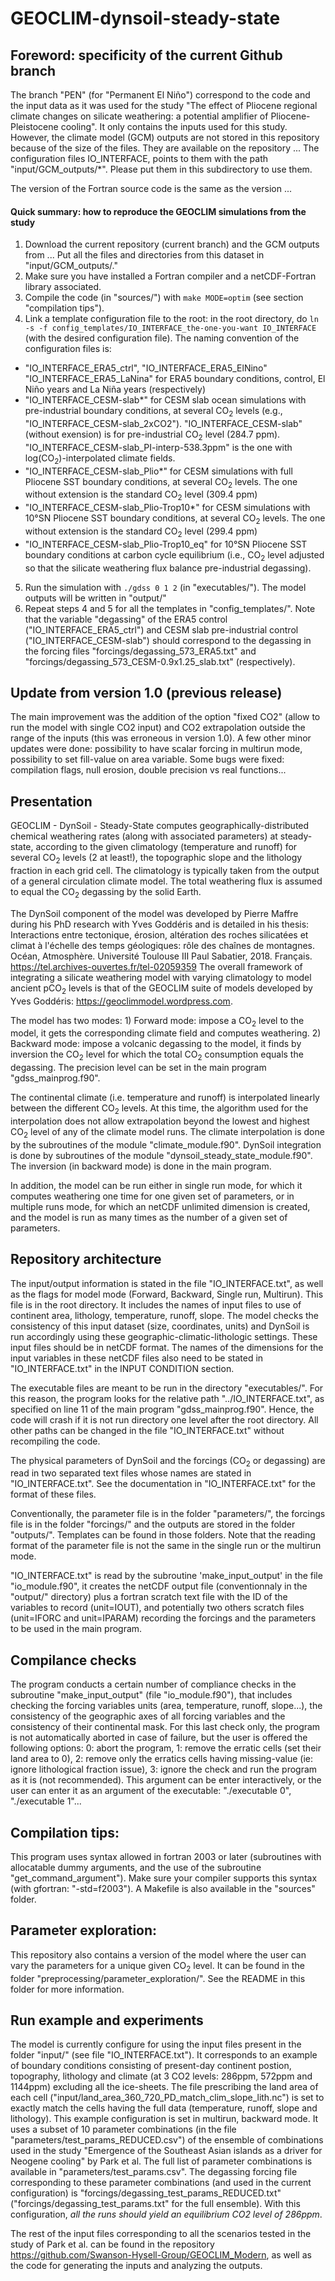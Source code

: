 # GEOCLIM-dynsoil-steady-state

## Foreword: specificity of the current Github branch
The branch "PEN" (for "Permanent El Niño") correspond to the code and the input data as it was used for the study "The effect of Pliocene regional climate changes on silicate weathering: a potential amplifier of Pliocene-Pleistocene cooling".
It only contains the inputs used for this study. However, the climate model (GCM) outputs are not stored in this repository because of the size of the files.
They are available on the repository ...
The configuration files IO\_INTERFACE, points to them with the path "input/GCM\_outputs/\*". Please put them in this subdirectory to use them.

The version of the Fortran source code is the same as the version ...

#### Quick summary: how to reproduce the GEOCLIM simulations from the study
1. Download the current repository (current branch) and the GCM outputs from ... Put all the files and directories from this dataset in "input/GCM\_outputs/."
2. Make sure you have installed a Fortran compiler and a netCDF-Fortran library associated.
3. Compile the code (in "sources/") with `make MODE=optim` (see section "compilation tips").
4. Link a template configuration file to the root: in the root directory, do `ln -s -f config_templates/IO_INTERFACE_the-one-you-want IO_INTERFACE` (with the desired configuration file).
The naming convention of the configuration files is:
  * "IO\_INTERFACE\_ERA5\_ctrl", "IO\_INTERFACE\_ERA5\_ElNino" "IO\_INTERFACE\_ERA5\_LaNina" for ERA5 boundary conditions, control, El Niño years and La Niña years (respectively)
  * "IO\_INTERFACE\_CESM-slab\*" for CESM slab ocean simulations with pre-industrial boundary conditions, at several CO<sub>2</sub> levels (e.g., "IO\_INTERFACE\_CESM-slab\_2xCO2").
  "IO\_INTERFACE\_CESM-slab" (without exension) is for pre-industrial CO<sub>2</sub> level (284.7 ppm).
  "IO\_INTERFACE\_CESM-slab\_PI-interp-538.3ppm" is the one with log(CO<sub>2</sub>)-interpolated climate fields.
  * "IO\_INTERFACE\_CESM-slab\_Plio\*" for CESM simulations with full Pliocene SST boundary conditions, at several CO<sub>2</sub> levels. The one without extension is the standard CO<sub>2</sub> level (309.4 ppm)
  * "IO\_INTERFACE\_CESM-slab\_Plio-Trop10\*" for CESM simulations with 10°SN Pliocene SST boundary conditions, at several CO<sub>2</sub> levels. The one without extension is the standard CO<sub>2</sub> level (299.4 ppm)
  * "IO\_INTERFACE\_CESM-slab\_Plio-Trop10\_eq" for 10°SN Pliocene SST boundary conditions at carbon cycle equilibrium (i.e., CO<sub>2</sub> level adjusted so that the silicate weathering flux balance pre-industrial degassing).
5. Run the simulation with `./gdss 0 1 2` (in "executables/"). The model outputs will be written in "output/"
6. Repeat steps 4 and 5 for all the templates in "config\_templates/".
   Note that the variable "degassing" of the ERA5 control ("IO\_INTERFACE\_ERA5\_ctrl") and CESM slab pre-industrial control ("IO\_INTERFACE\_CESM-slab") should correspond to the degassing in the forcing files "forcings/degassing\_573\_ERA5.txt" and "forcings/degassing\_573\_CESM-0.9x1.25\_slab.txt" (respectively).


## Update from version 1.0 (previous release)
The main improvement was the addition of the option "fixed CO2" (allow to run the model with single CO2 input) and CO2 extrapolation outside the range of the inputs (this was erroneous in version 1.0).
A few other minor updates were done: possibility to have scalar forcing in multirun mode, possibility to set fill-value on area variable.
Some bugs were fixed: compilation flags, null erosion, double precision vs real functions... 

## Presentation
GEOCLIM - DynSoil - Steady-State computes geographically-distributed chemical weathering rates (along with associated parameters) at steady-state, according to the given climatology (temperature and runoff) for several CO<sub>2</sub> levels (2 at least!), the topographic slope and the lithology fraction in each grid cell. The climatology is typically taken from the output of a general circulation climate model. The total weathering flux is assumed to equal the CO<sub>2</sub> degassing by the solid Earth.

The DynSoil component of the model was developed by Pierre Maffre during his PhD research with Yves Goddéris and is detailed in his thesis: Interactions entre tectonique, érosion, altération des roches silicatées et climat à l'échelle des temps géologiques: rôle des chaînes de montagnes. Océan, Atmosphère. Université Toulouse III Paul Sabatier, 2018. Français. https://tel.archives-ouvertes.fr/tel-02059359
The overall framework of integrating a silicate weathering model with varying climatology to model ancient pCO<sub>2</sub> levels is that of the GEOCLIM suite of models developed by Yves Goddéris: https://geoclimmodel.wordpress.com.

The model has two modes:
	1) Forward mode: impose a CO<sub>2</sub> level to the model, it gets the corresponding climate field and computes weathering.
	2) Backward mode: impose a volcanic degassing to the model, it finds by inversion the CO<sub>2</sub> level for which the total CO<sub>2</sub> consumption equals the degassing. The precision level can be set in the main program "gdss_mainprog.f90".

The continental climate (i.e. temperature and runoff) is interpolated linearly between the different CO<sub>2</sub> levels. At this time, the algorithm used for the interpolation does not allow extrapolation beyond the lowest and highest CO<sub>2</sub> level of any of the climate model runs.
The climate interpolation is done by the subroutines of the module "climate_module.f90". DynSoil integration is done by subroutines of the module "dynsoil_steady_state_module.f90". The inversion (in backward mode) is done in the main program.

In addition, the model can be run either in single run mode, for which it computes weathering one time for one given set of parameters, or in multiple runs mode, for which an netCDF unlimited dimension is created, and the model is run as many times as the number of a given set of parameters.

## Repository architecture
The input/output information is stated in the file "IO_INTERFACE.txt", as well as the flags for model mode (Forward, Backward, Single run, Multirun). This file is in the root directory.
It includes the names of input files to use of continent area, lithology, temperature, runoff, slope. The model checks the consistency of this input dataset (size, coordinates, units) and DynSoil is run accordingly using these geographic-climatic-lithologic settings.
These input files should be in netCDF format. The names of the dimensions for the input variables in these netCDF files also need to be stated in "IO_INTERFACE.txt" in the INPUT CONDITION section.

The executable files are meant to be run in the directory "executables/". For this reason, the program looks for the relative path "../IO_INTERFACE.txt", as specified on line 11 of the main program "gdss_mainprog.f90". Hence, the code will crash if it is not run directory one level after the root directory. All other paths can be changed in the file "IO_INTERFACE.txt" without recompiling the code.

The physical parameters of DynSoil and the forcings (CO<sub>2</sub> or degassing) are read in two separated text files whose names are stated in "IO_INTERFACE.txt". See the documentation in "IO_INTERFACE.txt" for the format of these files.

Conventionally, the parameter file is in the folder "parameters/", the forcings file is in the folder "forcings/" and the outputs are stored in the folder "outputs/". Templates can be found in those folders. Note that the reading format of the parameter file is not the same in the single run or the multirun mode.

"IO_INTERFACE.txt" is read by the subroutine 'make_input_output' in the file "io_module.f90", it creates the netCDF output file (conventionnaly in the "output/" directory) plus a fortran scratch text file with the ID of the variables to record (unit=IOUT), and potentially two others scratch files (unit=IFORC and unit=IPARAM) recording the forcings and the parameters to be used in the main program.

## Compilance checks
The program conducts a certain number of compliance checks in the subroutine "make_input_output" (file "io_module.f90"), that includes checking the forcing variables units (area, temperature, runoff, slope...), the consistency of the geographic axes of all forcing variables and the consistency of their continental mask. For this last check only, the program is not automatically aborted in case of failure, but the user is offered the following options: 0: abort the program, 1: remove the erratic cells (set their land area to 0), 2: remove only the erratics cells having missing-value (ie: ignore lithological fraction issue), 3: ignore the check and run the program as it is (not recommended). This argument can be enter interactively, or the user can enter it as an argument of the executable: "./executable 0", "./executable 1"...

## Compilation tips:
This program uses syntax allowed in fortran 2003 or later (subroutines with allocatable dummy arguments, and the use of the subroutine "get_command_argument"). Make sure your compiler supports this syntax (with gfortran: "-std=f2003").
A Makefile is also available in the "sources" folder.

## Parameter exploration:
This repository also contains a version of the model where the user can vary the parameters for a unique given CO<sub>2</sub> level. It can be found in the folder "preprocessing/parameter_exploration/". See the README in this folder for more information.

## Run example and experiments
The model is currently configure for using the input files present in the folder "input/" (see file "IO_INTERFACE.txt"). It corresponds to an example of boundary conditions consisting of present-day continent postion, topography, lithology and climate (at 3 CO2 levels: 286ppm, 572ppm and 1144ppm) excluding all the ice-sheets. The file prescribing the land area of each cell ("input/land_area_360_720_PD_match_clim_slope_lith.nc") is set to exactly match the cells having the full data (temperature, runoff, slope and lithology).
This example configuration is set in multirun, backward mode. It uses a subset of 10 parameter combinations (in the file "parameters/test_params_REDUCED.csv") of the ensemble of combinations used in the study "Emergence of the Southeast Asian islands as a driver for Neogene cooling" by Park et al. The full list of parameter combinations is available in "parameters/test_params.csv". The degassing forcing file corresponding to these parameter combinations (and used in the current configuration) is "forcings/degassing_test_params_REDUCED.txt" ("forcings/degassing_test_params.txt" for the full ensemble).
With this configuration, *all the runs should yield an equilibrium CO2 level of 286ppm*.

The rest of the input files corresponding to all the scenarios tested in the study of Park et al. can be found in the repository https://github.com/Swanson-Hysell-Group/GEOCLIM_Modern, as well as the code for generating the inputs and analyzing the outputs.
